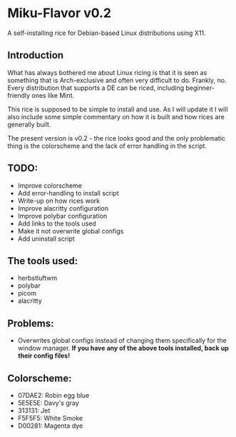 # Miku-Flavor v0.2
A self-installing rice for Debian-based Linux distributions using X11.

## Introduction
What has always bothered me about Linux ricing is that it is seen as something that is Arch-exclusive and often very difficult to do. Frankly, no. Every distribution that supports a DE can be riced, including beginner-friendly ones like Mint.

This rice is supposed to be simple to install and use. As I will update it I will also include some simple commentary on how it is built and how rices are generally built.

The present version is v0.2 - the rice looks good and the only problematic thing is the colorscheme and the lack of error handling in the script.

## TODO:
  - Improve colorscheme
  - Add error-handling to install script
  - Write-up on how rices work
  - Improve alacritty configuration
  - Improve polybar configuration
  - Add links to the tools used
  - Make it not overwrite global configs
  - Add uninstall script

## The tools used:
  - herbstluftwm
  - polybar
  - picom
  - alacritty

## Problems:
  - Overwrites global configs instead of changing them specifically for the window manager. **If you have any of the above tools installed, back up their config files!**

## Colorscheme:
  - 07DAE2: Robin egg blue
  - 5E5E5E: Davy's gray
  - 313131: Jet
  - F5F5F5: White Smoke
  - D00281: Magenta dye
